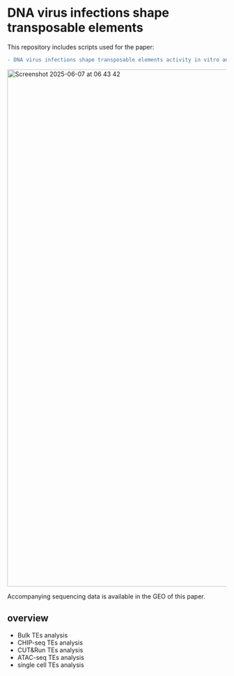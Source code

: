 # DNA virus infections shape transposable elements
This repository includes scripts used for the paper: 

```diff 
- DNA virus infections shape transposable elements activity in vitro and in vivo
```





<img width="1186" alt="Screenshot 2025-06-07 at 06 43 42" src="https://github.com/user-attachments/assets/1efac98c-3f10-435c-9948-505c28d9b7c8" />






Accompanying sequencing data is available in the GEO of this paper.



## overview

* Bulk TEs analysis
* CHIP-seq TEs analysis
* CUT&Run TEs analysis
* ATAC-seq TEs analysis
* single cell TEs analysis







